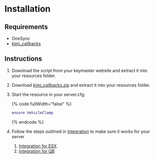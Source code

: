 # Installation

## Requirements

* OneSync
* [kimi\_callbacks](https://github.com/Kiminaze/kimi\_callbacks/releases/latest)

## Instructions

1. Download the script from your keymaster website and extract it into your resources folder.
2. Download [kimi\_callbacks.zip](https://github.com/Kiminaze/kimi\_callbacks/releases/latest) and extract it into your resources folder.
3.  Start the resource in your server.cfg:

    {% code fullWidth="false" %}
    ```lua
    ensure VehicleClamp
    ```
    {% endcode %}
4. Follow the steps outlined in [Integration](https://docs.kiminaze.de/scripts/vehicleclamp-pre-release/integration) to make sure it works for your server
   1. [Integration for ESX](https://docs.kiminaze.de/scripts/vehicleclamp-pre-release/integration/esx)
   2. [Integration for QB](https://docs.kiminaze.de/scripts/vehicleclamp-pre-release/integration/qb)
